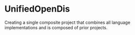 # UnifiedOpenDis
Creating a single composite project that combines all language implementations and is composed of prior projects.
